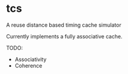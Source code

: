 # tcs
A reuse distance based timing cache simulator

Currently implements a fully associative cache. 

TODO: 
- Associativity
- Coherence

